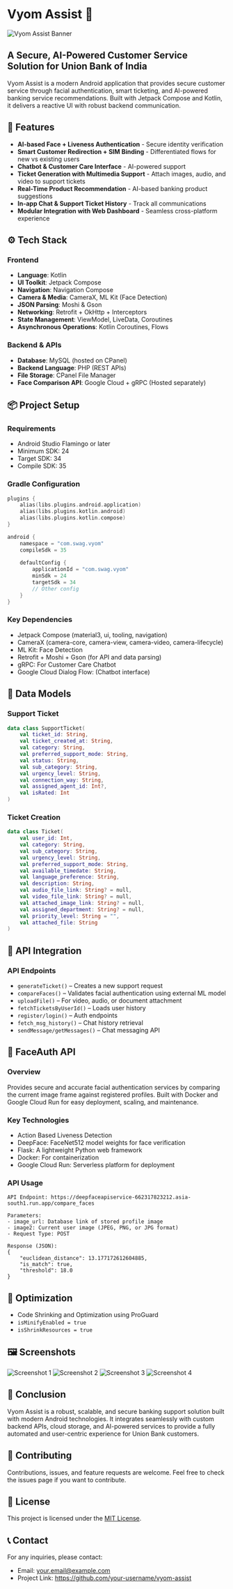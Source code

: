 # Vyom Assist 📱

![Vyom Assist Banner](app/src/main/res/drawable/logo.png)

## A Secure, AI-Powered Customer Service Solution for Union Bank of India

Vyom Assist is a modern Android application that provides secure customer service through facial authentication, smart ticketing, and AI-powered banking service recommendations. Built with Jetpack Compose and Kotlin, it delivers a reactive UI with robust backend communication.

## 🚀 Features

- **AI-based Face + Liveness Authentication** - Secure identity verification
- **Smart Customer Redirection + SIM Binding** - Differentiated flows for new vs existing users
- **Chatbot & Customer Care Interface** - AI-powered support
- **Ticket Generation with Multimedia Support** - Attach images, audio, and video to support tickets
- **Real-Time Product Recommendation** - AI-based banking product suggestions
- **In-app Chat & Support Ticket History** - Track all communications
- **Modular Integration with Web Dashboard** - Seamless cross-platform experience

## ⚙️ Tech Stack

### Frontend
- **Language**: Kotlin
- **UI Toolkit**: Jetpack Compose
- **Navigation**: Navigation Compose
- **Camera & Media**: CameraX, ML Kit (Face Detection)
- **JSON Parsing**: Moshi & Gson
- **Networking**: Retrofit + OkHttp + Interceptors
- **State Management**: ViewModel, LiveData, Coroutines
- **Asynchronous Operations**: Kotlin Coroutines, Flows

### Backend & APIs
- **Database**: MySQL (hosted on CPanel)
- **Backend Language**: PHP (REST APIs)
- **File Storage**: CPanel File Manager
- **Face Comparison API**: Google Cloud + gRPC (Hosted separately)

## 📦 Project Setup

### Requirements
- Android Studio Flamingo or later
- Minimum SDK: 24
- Target SDK: 34
- Compile SDK: 35

### Gradle Configuration
```kotlin
plugins {
    alias(libs.plugins.android.application)
    alias(libs.plugins.kotlin.android)
    alias(libs.plugins.kotlin.compose)
}

android {
    namespace = "com.swag.vyom"
    compileSdk = 35
    
    defaultConfig {
        applicationId = "com.swag.vyom"
        minSdk = 24
        targetSdk = 34
        // Other config
    }
}
```

### Key Dependencies
- Jetpack Compose (material3, ui, tooling, navigation)
- CameraX (camera-core, camera-view, camera-video, camera-lifecycle)
- ML Kit: Face Detection
- Retrofit + Moshi + Gson (for API and data parsing)
- gRPC: For Customer Care Chatbot
- Google Cloud Dialog Flow: (Chatbot interface)

## 📂 Data Models


### Support Ticket
```kotlin
data class SupportTicket(
    val ticket_id: String,
    val ticket_created_at: String,
    val category: String,
    val preferred_support_mode: String,
    val status: String,
    val sub_category: String,
    val urgency_level: String,
    val connection_way: String,
    val assigned_agent_id: Int?,
    val isRated: Int
)
```

### Ticket Creation
```kotlin
data class Ticket(
    val user_id: Int,
    val category: String,
    val sub_category: String,
    val urgency_level: String,
    val preferred_support_mode: String,
    val available_timedate: String,
    val language_preference: String,
    val description: String,
    val audio_file_link: String? = null,
    val video_file_link: String? = null,
    val attached_image_link: String? = null,
    val assigned_department: String? = null,
    val priority_level: String = "",
    val attached_file: String
)
```

## 🔌 API Integration


### API Endpoints
- `generateTicket()` – Creates a new support request
- `compareFaces()` – Validates facial authentication using external ML model
- `uploadFile()` – For video, audio, or document attachment
- `fetchTicketsByUserId()` – Loads user history
- `register/login()` – Auth endpoints
- `fetch_msg_history()` – Chat history retrieval
- `sendMessage/getMessages()` – Chat messaging API

## 🤖 FaceAuth API



### Overview
Provides secure and accurate facial authentication services by comparing the current image frame against registered profiles. Built with Docker and Google Cloud Run for easy deployment, scaling, and maintenance.

### Key Technologies
- Action Based Liveness Detection
- DeepFace: FaceNet512 model weights for face verification
- Flask: A lightweight Python web framework
- Docker: For containerization
- Google Cloud Run: Serverless platform for deployment

### API Usage
```
API Endpoint: https://deepfaceapiservice-662317823212.asia-south1.run.app/compare_faces

Parameters:
- image_url: Database link of stored profile image
- image2: Current user image (JPEG, PNG, or JPG format)
- Request Type: POST

Response (JSON):
{
    "euclidean_distance": 13.177172612604885,
    "is_match": true,
    "threshold": 18.0
}
```

## 🧪 Optimization

- Code Shrinking and Optimization using ProGuard
- `isMinifyEnabled = true`
- `isShrinkResources = true`

## 🖼️ Screenshots

![Screenshot 1](app/src/main/assets/Screenshot_20250410_213124.jpg)
![Screenshot 2](app/src/main/assets/Screenshot_20250410_213138.jpg)
![Screenshot 3](app/src/main/assets/Screenshot_20250410_213144.jpg)
![Screenshot 4](app/src/main/assets/Screenshot_20250410_213153.jpg)



## 📍 Conclusion

Vyom Assist is a robust, scalable, and secure banking support solution built with modern Android technologies. It integrates seamlessly with custom backend APIs, cloud storage, and AI-powered services to provide a fully automated and user-centric experience for Union Bank customers.

## 🤝 Contributing

Contributions, issues, and feature requests are welcome. Feel free to check the issues page if you want to contribute.

## 📄 License

This project is licensed under the [MIT License](LICENSE).

## 📞 Contact

For any inquiries, please contact:
- Email: your.email@example.com
- Project Link: https://github.com/your-username/vyom-assist
